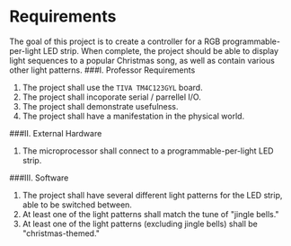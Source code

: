 # Requirements
The goal of this project is to create a controller for a RGB programmable-per-light LED strip. When complete, the project should be able to display light sequences to a popular Christmas song, as well as contain various other light patterns.
###I. Professor Requirements
1. The project shall use the `TIVA TM4C123GYL` board.
2. The project shall incoporate serial / parrellel I/O.
3. The project shall demonstrate usefulness.  
4. The project shall have a manifestation in the physical world.  
	
###II. External Hardware
1. The microprocessor shall connect to a programmable-per-light LED strip.  
	
###III. Software  
1. The project shall have several different light patterns for the LED strip, able to be switched between.  
2. At least one of the light patterns shall match the tune of "jingle bells."  
3. At least one of the light patterns (excluding jingle bells) shall be "christmas-themed."  
